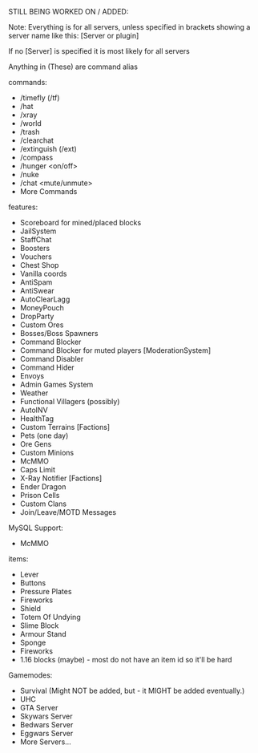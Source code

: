 STILL BEING WORKED ON / ADDED:

Note: Everything is for all servers, unless specified in brackets showing a server name like this: [Server or plugin]

If no [Server] is specified it is most likely for all servers

Anything in (These) are command alias

commands:
- /timefly (/tf)
- /hat
- /xray
- /world
- /trash
- /clearchat
- /extinguish (/ext)
- /compass
- /hunger <on/off>
- /nuke
- /chat <mute/unmute>
- More Commands

features:
- Scoreboard for mined/placed blocks
- JailSystem
- StaffChat
- Boosters
- Vouchers
- Chest Shop
- Vanilla coords
- AntiSpam
- AntiSwear
- AutoClearLagg
- MoneyPouch
- DropParty
- Custom Ores
- Bosses/Boss Spawners
- Command Blocker
- Command Blocker for muted players [ModerationSystem]
- Command Disabler
- Command Hider
- Envoys
- Admin Games System
- Weather
- Functional Villagers (possibly)
- AutoINV
- HealthTag
- Custom Terrains [Factions]
- Pets (one day)
- Ore Gens
- Custom Minions
- McMMO
- Caps Limit
- X-Ray Notifier [Factions]
- Ender Dragon
- Prison Cells
- Custom Clans
- Join/Leave/MOTD Messages

MySQL Support:
- McMMO

items:
- Lever
- Buttons
- Pressure Plates
- Fireworks
- Shield
- Totem Of Undying
- Slime Block
- Armour Stand
- Sponge
- Fireworks
- 1.16 blocks (maybe) - most do not have an item id so it'll be hard

Gamemodes:
- Survival (Might NOT be added, but - it MIGHT be added eventually.)
- UHC
- GTA Server
- Skywars Server
- Bedwars Server
- Eggwars Server
- More Servers...